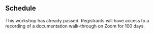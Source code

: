 ## Schedule

This workshop has already passed. Registrants will have access to a recording of a documentation walk-through on Zoom for 100 days.

